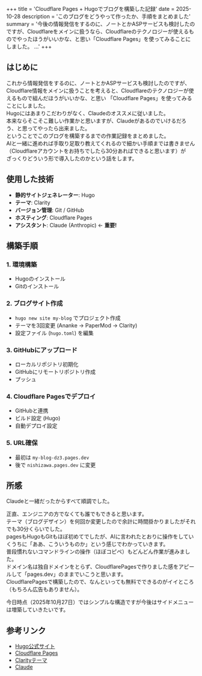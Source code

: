 +++
title = 'Cloudflare Pages + Hugoでブログを構築した記録'
date = 2025-10-28
description = 'このブログをどうやって作ったか、手順をまとめました'
summary = '今後の情報発信をするのに、ノートとかASPサービスも検討したのですが、Cloudflareをメインに扱うなら、Cloudflareのテクノロジーが使えるものでやったほうがいいかな、と思い「Cloudflare Pages」を使ってみることにしました。  ...'
+++

## はじめに

これから情報発信をするのに、ノートとかASPサービスも検討したのですが、    
Cloudflare情報をメインに扱うことを考えると、Cloudflareのテクノロジーが使えるもので組んだほうがいいかな、と思い
「Cloudflare Pages」を使ってみることにしました。  
Hugoにはあまりこだわりがなく、Claudeのオススメに従いました。  
本来ならそこそこ難しい作業かと思いますが、Claudeがあるのでいけるだろう、と思ってやったら出来ました。   
ということでこのブログを構築するまでの作業記録をまとめました。  
AIと一緒に進めれば手取り足取り教えてくれるので細かい手順までは書きません（Cloudflareアカウントをお持ちでしたら30分あればできると思います）が  
ざっくりどういう形で導入したのかという話をします。

## 使用した技術

- **静的サイトジェネレーター**: Hugo
- **テーマ**: Clarity
- **バージョン管理**: Git / GitHub
- **ホスティング**: Cloudflare Pages
- **アシスタント**: Claude (Anthropic) ← **重要!**

## 構築手順

### 1. 環境構築
- Hugoのインストール 
- Gitのインストール

### 2. ブログサイト作成
- `hugo new site my-blog` でプロジェクト作成
- テーマを3回変更 (Ananke → PaperMod → Clarity)
- 設定ファイル (`hugo.toml`) を編集

### 3. GitHubにアップロード
- ローカルリポジトリ初期化
- GitHubにリモートリポジトリ作成
- プッシュ

### 4. Cloudflare Pagesでデプロイ
- GitHubと連携
- ビルド設定 (Hugo)
- 自動デプロイ設定

### 5. URL確保
- 最初は `my-blog-dz3.pages.dev`
- 後で `nishizawa.pages.dev` に変更

## 所感

Claudeと一緒だったからすべて順調でした。  

正直、エンジニアの方でなくても誰でもできると思います。  
テーマ（ブログデザイン）を何回か変更したので余計に時間掛かりましたがそれでも30分くらいでした。  
pagesもHugoもGitもほぼ初めてでしたが、AIに言われたとおりに操作をしていくうちに「ああ、こういうものか」という感じでわかっていきます。  
普段慣れないコマンドラインの操作（ほぼコピペ）もどんどん作業が進みました。  
ドメイン名は独自ドメインをとらず、CloudflarePagesで作りました感をアピールして「pages.dev」のままでいこうと思います。  
CloudflarePagesで構築したので、なんといっても無料でできるのがイイところ（もちろん広告もありません）。  

今日時点（2025年10月27日）ではシンプルな構造ですが今後はサイドメニューは増築していきたいです。

## 参考リンク

- [Hugo公式サイト](https://gohugo.io/)
- [Cloudflare Pages](https://pages.cloudflare.com/)
- [Clarityテーマ](https://github.com/chipzoller/hugo-clarity)
- [Claude](https://claude.ai/)